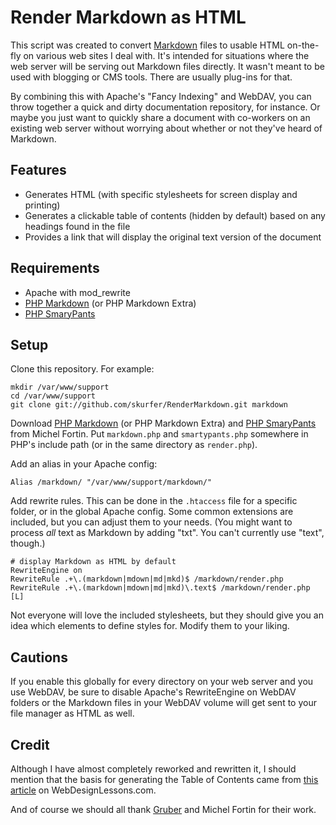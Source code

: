 # Render Markdown as HTML #

This script was created to convert [Markdown][md] files to usable HTML on-the-fly on various web sites I deal with. It's intended for situations where the web server will be serving out Markdown files directly. It wasn't meant to be used with blogging or CMS tools. There are usually plug-ins for that.

By combining this with Apache's "Fancy Indexing" and WebDAV, you can throw together a quick and dirty documentation repository, for instance. Or maybe you just want to quickly share a document with co-workers on an existing web server without worrying about whether or not they've heard of Markdown.

## Features ##

  * Generates HTML (with specific stylesheets for screen display and printing)
  * Generates a clickable table of contents (hidden by default) based on any headings found in the file
  * Provides a link that will display the original text version of the document

## Requirements ##

  * Apache with mod_rewrite
  * [PHP Markdown][phpmd] (or PHP Markdown Extra)
  * [PHP SmaryPants][phpsp]

## Setup ##

Clone this repository. For example:

    mkdir /var/www/support
    cd /var/www/support
    git clone git://github.com/skurfer/RenderMarkdown.git markdown

Download [PHP Markdown][phpmd] (or PHP Markdown Extra) and [PHP SmaryPants][phpsp] from Michel Fortin. Put `markdown.php` and `smartypants.php` somewhere in PHP's include path (or in the same directory as `render.php`).

Add an alias in your Apache config:

    Alias /markdown/ "/var/www/support/markdown/"

Add rewrite rules. This can be done in the `.htaccess` file for a specific folder, or in the global Apache config. Some common extensions are included, but you can adjust them to your needs. (You might want to process *all* text as Markdown by adding "txt". You can't currently use "text", though.)

    # display Markdown as HTML by default
    RewriteEngine on
    RewriteRule .+\.(markdown|mdown|md|mkd)$ /markdown/render.php
    RewriteRule .+\.(markdown|mdown|md|mkd)\.text$ /markdown/render.php [L]

Not everyone will love the included stylesheets, but they should give you an idea which elements to define styles for. Modify them to your liking.

## Cautions ##

If you enable this globally for every directory on your web server and you use WebDAV, be sure to disable Apache's RewriteEngine on WebDAV folders or the Markdown files in your WebDAV volume will get sent to your file manager as HTML as well.

## Credit ##

Although I have almost completely reworked and rewritten it, I should mention that the basis for generating the Table of Contents came from [this article][toc] on WebDesignLessons.com.

And of course we should all thank [Gruber][df] and Michel Fortin for their work.

[md]:    http://daringfireball.net/projects/markdown/
[phpmd]: http://michelf.com/projects/php-markdown/
[phpsp]: http://michelf.com/projects/php-smartypants/
[toc]:   http://www.webdesignlessons.com/creating-a-table-of-contents-generator-in-php/
[df]:    http://daringfireball.net/

